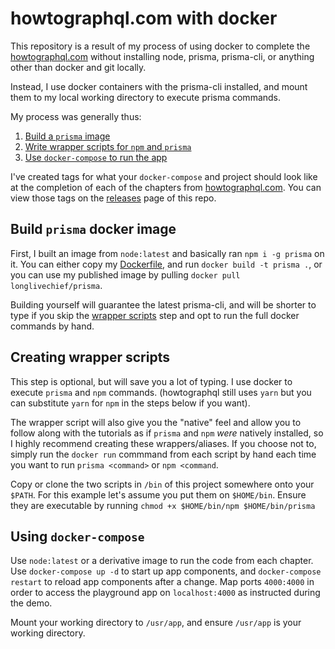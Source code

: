 # howtographql.com with docker

This repository is a result of my process of using docker to complete the
[howtographql.com][howtographql] without installing node, prisma, prisma-cli,
or anything other than docker and git locally.

Instead, I use docker containers with the prisma-cli installed, and
mount them to my local working directory to execute prisma commands.

My process was generally thus:

1. [Build a `prisma` image](#build-prisma-docker-image)
1. [Write wrapper scripts for `npm` and `prisma`](#creating-wrapper-scripts)
1. [Use `docker-compose` to run the app](#using-docker-compose)

I've created tags for what your `docker-compose` and project should look like
at the completion of each of the chapters from [howtographql.com][howtographql].
You can view those tags on the [releases][] page of this repo.

## Build `prisma` docker image

First, I built an image from `node:latest` and basically ran `npm i -g prisma` on it.
You can either copy my [Dockerfile][prisma-dockerfile], and run `docker build -t prisma .`,
or you can use my published image by pulling `docker pull longlivechief/prisma`.

Building yourself will guarantee the latest prisma-cli, and will be shorter to type if you skip
the [wrapper scripts](#creating-wrapper-scripts) step and opt to run the full docker commands by hand.

## Creating wrapper scripts

This step is optional, but will save you a lot of typing. I use docker to execute
`prisma` and `npm` commands. (howtographql still uses `yarn` but you can substitute
`yarn` for `npm` in the steps below if you want).

The wrapper script will also give you the "native" feel and allow you to follow along
with the tutorials as if `prisma` and `npm` _were_ natively installed, so I highly recommend
creating these wrappers/aliases. If you choose not to, simply run the `docker run` commmand
from each script by hand each time you want to run `prisma <command>` or `npm <command`.

Copy or clone the two scripts in `/bin` of this project somewhere onto your `$PATH`. For this
example let's assume you put them on `$HOME/bin`.
Ensure they are executable by running `chmod +x $HOME/bin/npm $HOME/bin/prisma`

## Using `docker-compose`

Use `node:latest` or a derivative image to run the code from each chapter.
Use `docker-compose up -d` to start up app components, and `docker-compose restart` to reload app
components after a change. Map ports `4000:4000` in order to access the playground app on `localhost:4000`
as instructed during the demo.

Mount your working directory to `/usr/app`, and ensure `/usr/app` is your working directory.

[howtographql]: https://howtographql.com
[prisma-dockerfile]: https://github.com/LongLiveCHIEF/prisma-cli-docker/blob/master/Dockerfile
[releases]: https://github.com/LongLiveCHIEF/docker-howtographql/releases
